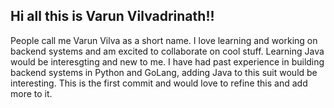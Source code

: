 ## Hi all this is Varun Vilvadrinath!!

People call me Varun Vilva as a short name. I love learning and working on backend systems and am excited to collaborate on cool stuff. 
Learning Java would be interesgting and new to me. I have had past experience in building backend systems in Python and GoLang, adding Java to this suit would be interesting.
This is the first commit and would love to refine this and add more to it. 
